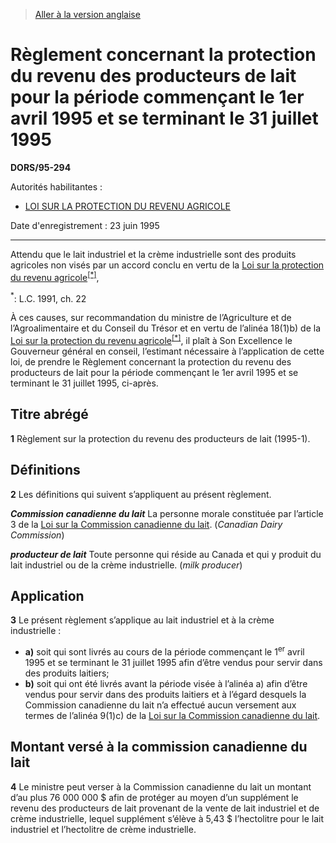> [Aller à la version anglaise](/en/Regulations/Statutory%20Orders%20and%20Regulations/95/294.md)

# Règlement concernant la protection du revenu des producteurs de lait pour la période commençant le 1er avril 1995 et se terminant le 31 juillet 1995

**DORS/95-294**

Autorités habilitantes : 
- [LOI SUR LA PROTECTION DU REVENU AGRICOLE](/fr/Lois/Lois%20du%20Canada/1991/ch.%2022.md)

Date d'enregistrement : 23 juin 1995

----------

Attendu que le lait industriel et la crème industrielle sont des produits agricoles non visés par un accord conclu en vertu de la [Loi sur la protection du revenu agricole](/fr/Lois/Lois%20du%20Canada/1991/ch.%2022.md)<sup><a href='#nbp_SOR-95-294_f_hq_6283'>[*]</a></sup>,

<a name='nbp_SOR-95-294_f_hq_6283'><sup>*</sup></a>: L.C. 1991, ch. 22<br />

À ces causes, sur recommandation du ministre de l’Agriculture et de l’Agroalimentaire et du Conseil du Trésor et en vertu de l’alinéa 18(1)b) de la [Loi sur la protection du revenu agricole](/fr/Lois/Lois%20du%20Canada/1991/ch.%2022.md)<sup><a href='#nbp_SOR-95-294_f_hq_6283'>[*]</a></sup>, il plaît à Son Excellence le Gouverneur général en conseil, l’estimant nécessaire à l’application de cette loi, de prendre le Règlement concernant la protection du revenu des producteurs de lait pour la période commençant le 1er avril 1995 et se terminant le 31 juillet 1995, ci-après.




## Titre abrégé


**1** Règlement sur la protection du revenu des producteurs de lait (1995-1).




## Définitions


**2** Les définitions qui suivent s’appliquent au présent règlement.

***Commission canadienne du lait*** La personne morale constituée par l’article 3 de la [Loi sur la Commission canadienne du lait](/fr/Lois/Lois%20révisées%20du%20Canada/C/C-15.md). (*Canadian Dairy Commission*)

***producteur de lait*** Toute personne qui réside au Canada et qui y produit du lait industriel ou de la crème industrielle. (*milk producer*)




## Application


**3** Le présent règlement s’applique au lait industriel et à la crème industrielle :
- **a)** soit qui sont livrés au cours de la période commençant le 1<sup>er</sup> avril 1995 et se terminant le 31 juillet 1995 afin d’être vendus pour servir dans des produits laitiers;
- **b)** soit qui ont été livrés avant la période visée à l’alinéa a) afin d’être vendus pour servir dans des produits laitiers et à l’égard desquels la Commission canadienne du lait n’a effectué aucun versement aux termes de l’alinéa 9(1)c) de la [Loi sur la Commission canadienne du lait](/fr/Lois/Lois%20révisées%20du%20Canada/C/C-15.md).




## Montant versé à la commission canadienne du lait


**4** Le ministre peut verser à la Commission canadienne du lait un montant d’au plus 76 000 000 $ afin de protéger au moyen d’un supplément le revenu des producteurs de lait provenant de la vente de lait industriel et de crème industrielle, lequel supplément s’élève à 5,43 $ l’hectolitre pour le lait industriel et l’hectolitre de crème industrielle.


